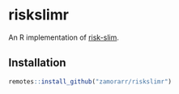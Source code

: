 
<!-- README.md is generated from README.Rmd. Please edit that file -->

# riskslimr

<!-- badges: start -->

<!-- badges: end -->

An R implementation of [risk-slim](https://github.com/ustunb/risk-slim).

## Installation

``` r
remotes::install_github("zamorarr/riskslimr")
```
